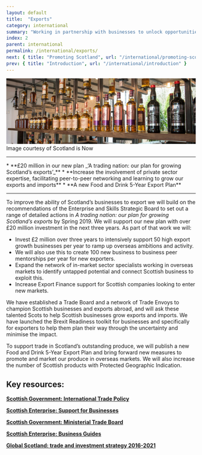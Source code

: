 ```yaml
---
layout: default
title:  "Exports"
category: international
summary: "Working in partnership with businesses to unlock opportunities for trade."
index: 2
parent: international
permalink: /international/exports/
next: { title: "Promoting Scotland", url: "/international/promoting-scotland/" }
prev: { title: "Introduction", url: "/international/introduction" }
---
```

![A shelf of whisky](/assets/images/pageimages/international.1.jpg)
Image courtesy of Scotland is Now
<br>
<hr>
* **£20 million in our new plan _‘A trading nation: our plan for growing Scotland’s exports’_**
* **Increase the involvement of private sector expertise, facilitating peer-to-peer networking and learning to grow our exports and imports**
* **A new Food and Drink 5-Year Export Plan**

<hr>

To improve the ability of Scotland’s businesses to export we will build on the recommendations of the Enterprise and Skills Strategic Board to set out a range of detailed actions in _A trading nation: our plan for growing Scotland’s exports_ by Spring 2019.  We will support our new plan with over £20 million investment in the next three years. As part of that work we will:
* Invest £2 million over three years to intensively support 50 high export growth businesses per year to ramp up overseas ambitions and activity.
* We will also use this to create 100 new business to business peer mentorships per year for new exporters.
* Expand the network of in-market sector specialists working in overseas markets to identify untapped potential and connect Scottish business to exploit this.
* Increase Export Finance support for Scottish companies looking to enter new markets.

We have established a Trade Board and a network of Trade Envoys to champion Scottish businesses and exports abroad, and will ask these talented Scots to help Scottish businesses grow exports and imports. We have launched the Brexit Readiness toolkit for businesses and specifically for exporters to help them plan their way through the uncertainty and minimise the impact.

To support trade in Scotland’s outstanding produce, we will publish a new Food and Drink 5-Year Export Plan and bring forward new measures to promote and market our produce in overseas markets. We will also increase the number of Scottish products with Protected Geographic Indication.


## Key resources:
**[Scottish Government: International Trade Policy](https://beta.gov.scot/policies/international-trade-and-investment/latest/)**  

**[Scottish Enterprise: Support for Businesses](https://www.scottish-enterprise.com/support-for-businesses/exports-and-international-markets)**  

**[Scottish Government: Ministerial Trade Board](https://beta.gov.scot/groups/ministerial-trade-board/)**  

**[Scottish Enterprise: Business Guides](https://www.scottish-enterprise.com/learning-zone/business-guides-and-webinars/components-folder/business-guides-and-webinar-listing/prepare-for-brexit-toolkit)**

**[Global Scotland: trade and investment strategy 2016-2021](https://beta.gov.scot/publications/global-scotland-scotlands-trade-investment-strategy-2016-2021/pages/1/)**